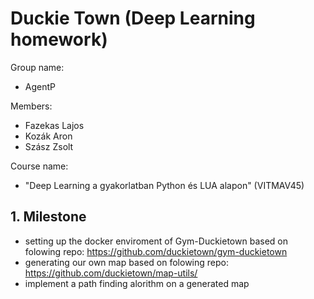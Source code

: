# Duckie Town (Deep Learning homework)

Group name: 
- AgentP

Members: 
- Fazekas Lajos
- Kozák Aron
- Szász Zsolt

Course name: 
- "Deep Learning a gyakorlatban Python és LUA alapon" (VITMAV45) 

## 1. Milestone

- setting up the docker enviroment of Gym-Duckietown based on folowing repo: https://github.com/duckietown/gym-duckietown
- generating our own map based on folowing repo: https://github.com/duckietown/map-utils/
- implement a path finding alorithm on a generated map
